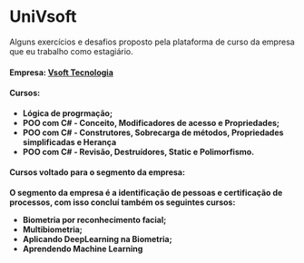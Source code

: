 # UniVsoft
Alguns exercícios e desafios proposto pela plataforma de curso da empresa que eu trabalho como estagiário.

#### <b>Empresa<b>: [Vsoft Tecnologia](https://www.vsoft.com.br/)
#### <b>Cursos<b>:
  - Lógica de progrmação;
  - POO com C# - Conceito, Modificadores de acesso e Propriedades;
  - POO com C# - Construtores, Sobrecarga de métodos, Propriedades simplificadas e Herança
  - POO com C# - Revisão, Destruídores, Static e Polimorfismo.

#### <b>Cursos voltado para o segmento da empresa:<b>
O segmento da empresa é a identificação de pessoas e certificação de processos, com isso concluí também os seguintes cursos:
  - Biometria por reconhecimento facial;
  - Multibiometria;
  - Aplicando DeepLearning na Biometria;
  - Aprendendo Machine Learning
